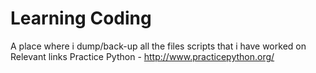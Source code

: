 # Learning Coding
A place where i dump/back-up all the files scripts that i have worked on
Relevant links
Practice Python - http://www.practicepython.org/
